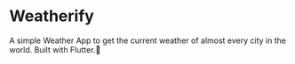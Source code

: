 # Weatherify
A simple Weather App to get the current weather of almost every city in the world. Built with Flutter.💙

